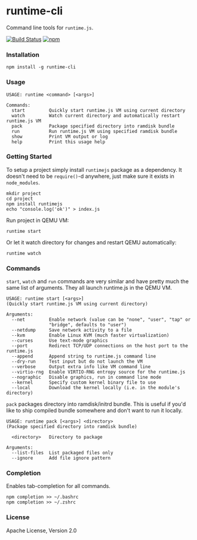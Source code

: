 # runtime-cli
Command line tools for `runtime.js`.

[![Build Status](https://travis-ci.org/runtimejs/runtime-cli.svg?branch=master)](https://travis-ci.org/runtimejs/runtime-cli)
[![npm](https://img.shields.io/npm/v/runtime-cli.svg)](https://www.npmjs.com/package/runtime-cli)

### Installation

```
npm install -g runtime-cli
```

### Usage

```
USAGE: runtime <command> [<args>]

Commands:
  start         Quickly start runtime.js VM using current directory
  watch         Watch current directory and automatically restart runtime.js VM
  pack          Package specified directory into ramdisk bundle
  run           Run runtime.js VM using specified ramdisk bundle
  show          Print VM output or log
  help          Print this usage help
```

### Getting Started

To setup a project simply install `runtimejs` package as a dependency. It doesn't need to be `require()`-d anywhere, just make sure it exists in `node_modules`.

```
mkdir project
cd project
npm install runtimejs
echo "console.log('ok')" > index.js
```

Run project in QEMU VM:

```
runtime start
```

Or let it watch directory for changes and restart QEMU automatically:

```
runtime watch
```

### Commands

`start`, `watch` and `run` commands are very similar and have pretty much the same list of arguments. They all launch runtime.js in the QEMU VM.

```
USAGE: runtime start [<args>]
(Quickly start runtime.js VM using current directory)

Arguments:
  --net         Enable network (value can be "none", "user", "tap" or
                "bridge", defaults to "user")
  --netdump     Save network activity to a file
  --kvm         Enable Linux KVM (much faster virtualization)
  --curses      Use text-mode graphics
  --port        Redirect TCP/UDP connections on the host port to the runtime.js
  --append      Append string to runtime.js command line
  --dry-run     Test input but do not launch the VM
  --verbose     Output extra info like VM command line
  --virtio-rng  Enable VIRTIO-RNG entropy source for the runtime.js
  --nographic   Disable graphics, run in command line mode
  --kernel      Specify custom kernel binary file to use
  --local       Download the kernel locally (i.e. in the module's directory)
```

`pack` packages directory into ramdisk/initrd bundle. This is useful if you'd like to ship compiled bundle somewhere and don't want to run it locally.

```
USAGE: runtime pack [<args>] <directory>
(Package specified directory into ramdisk bundle)

  <directory>   Directory to package

Arguments:
  --list-files  List packaged files only
  --ignore      Add file ignore pattern
```

### Completion

Enables tab-completion for all commands.

```
npm completion >> ~/.bashrc
npm completion >> ~/.zshrc
```

### License

Apache License, Version 2.0

